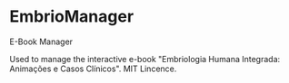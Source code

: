 EmbrioManager
=============

E-Book Manager

Used to manage the interactive e-book "Embriologia Humana Integrada: Animações e Casos Clínicos".
MIT Lincence.
